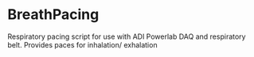 # BreathPacing
Respiratory pacing script for use with ADI Powerlab DAQ and respiratory belt. Provides paces for inhalation/ exhalation
